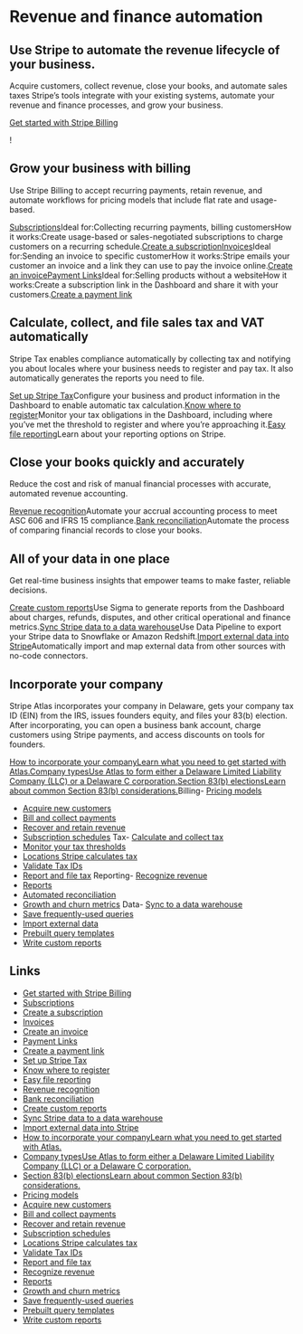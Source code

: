 # Revenue and finance automation

## Use Stripe to automate the revenue lifecycle of your business.

Acquire customers, collect revenue, close your books, and automate sales taxes
Stripe’s tools integrate with your existing systems, automate your revenue and
finance processes, and grow your business.

[Get started with Stripe Billing](https://docs.stripe.com/billing)

!

## Grow your business with billing

Use Stripe Billing to accept recurring payments, retain revenue, and automate
workflows for pricing models that include flat rate and usage-based.

[Subscriptions](https://docs.stripe.com/subscriptions)Ideal for:Collecting
recurring payments, billing customersHow it works:Create usage-based or
sales-negotiated subscriptions to charge customers on a recurring
schedule.[Create a
subscription](https://dashboard.stripe.com/subscriptions?create=subscription)[Invoices](https://docs.stripe.com/invoicing/dashboard)Ideal
for:Sending an invoice to specific customerHow it works:Stripe emails your
customer an invoice and a link they can use to pay the invoice online.[Create an
invoice](https://dashboard.stripe.com/invoices/create)[Payment
Links](https://docs.stripe.com/payment-links)Ideal for:Selling products without
a websiteHow it works:Create a subscription link in the Dashboard and share it
with your customers.[Create a payment
link](https://dashboard.stripe.com/payment-links/create)
## Calculate, collect, and file sales tax and VAT automatically

Stripe Tax enables compliance automatically by collecting tax and notifying you
about locales where your business needs to register and pay tax. It also
automatically generates the reports you need to file.

[Set up Stripe Tax](https://docs.stripe.com/tax/set-up)Configure your business
and product information in the Dashboard to enable automatic tax
calculation.[Know where to
register](https://docs.stripe.com/tax/monitoring)Monitor your tax obligations in
the Dashboard, including where you’ve met the threshold to register and where
you’re approaching it.[Easy file
reporting](https://docs.stripe.com/tax/reports)Learn about your reporting
options on Stripe.
## Close your books quickly and accurately

Reduce the cost and risk of manual financial processes with accurate, automated
revenue accounting.

[Revenue recognition](https://docs.stripe.com/revenue-recognition)Automate your
accrual accounting process to meet ASC 606 and IFRS 15 compliance.[Bank
reconciliation](https://docs.stripe.com/bank-reconciliation)Automate the process
of comparing financial records to close your books.
## All of your data in one place

Get real-time business insights that empower teams to make faster, reliable
decisions.

[Create custom
reports](https://docs.stripe.com/stripe-data/access-data-in-dashboard)Use Sigma
to generate reports from the Dashboard about charges, refunds, disputes, and
other critical operational and finance metrics.[Sync Stripe data to a data
warehouse](https://docs.stripe.com/stripe-data/access-data-in-warehouse)Use Data
Pipeline to export your Stripe data to Snowflake or Amazon Redshift.[Import
external data into
Stripe](https://docs.stripe.com/stripe-data/import-external-data)Automatically
import and map external data from other sources with no-code connectors.
## Incorporate your company

Stripe Atlas incorporates your company in Delaware, gets your company tax ID
(EIN) from the IRS, issues founders equity, and files your 83(b) election. After
incorporating, you can open a business bank account, charge customers using
Stripe payments, and access discounts on tools for founders.

[How to incorporate your companyLearn what you need to get started with
Atlas.](https://docs.stripe.com/atlas/signup)[Company typesUse Atlas to form
either a Delaware Limited Liability Company (LLC) or a Delaware C
corporation.](https://docs.stripe.com/atlas/company-types)[Section 83(b)
electionsLearn about common Section 83(b)
considerations.](https://docs.stripe.com/atlas/83b-election)Billing- [Pricing
models](https://docs.stripe.com/products-prices/pricing-models)
- [Acquire new customers](https://docs.stripe.com/quotes)
- [Bill and collect
payments](https://docs.stripe.com/billing/subscriptions/build-subscriptions)
- [Recover and retain revenue](https://docs.stripe.com/billing/revenue-recovery)
- [Subscription
schedules](https://docs.stripe.com/billing/subscriptions/subscription-schedules)
Tax- [Calculate and collect tax](https://docs.stripe.com/tax/set-up)
- [Monitor your tax thresholds](https://docs.stripe.com/tax/monitoring)
- [Locations Stripe calculates
tax](https://docs.stripe.com/tax/supported-countries)
- [Validate Tax IDs](https://docs.stripe.com/tax/invoicing/tax-ids)
- [Report and file tax](https://docs.stripe.com/tax/filing)
Reporting- [Recognize
revenue](https://docs.stripe.com/revenue-recognition/get-started)
- [Reports](https://docs.stripe.com/stripe-reports)
- [Automated reconciliation](https://docs.stripe.com/bank-reconciliation)
- [Growth and churn
metrics](https://docs.stripe.com/billing/subscriptions/analytics)
Data- [Sync to a data
warehouse](https://docs.stripe.com/stripe-data/access-data-in-warehouse)
- [Save frequently-used
queries](https://docs.stripe.com/stripe-data/write-queries#saving-queries)
- [Import external
data](https://docs.stripe.com/stripe-data/import-external-data)
- [Prebuilt query
templates](https://docs.stripe.com/stripe-data/query-transactions)
- [Write custom reports](https://docs.stripe.com/stripe-data/write-queries)

## Links

- [Get started with Stripe Billing](https://docs.stripe.com/billing)
- [Subscriptions](https://docs.stripe.com/subscriptions)
- [Create a
subscription](https://dashboard.stripe.com/subscriptions?create=subscription)
- [Invoices](https://docs.stripe.com/invoicing/dashboard)
- [Create an invoice](https://dashboard.stripe.com/invoices/create)
- [Payment Links](https://docs.stripe.com/payment-links)
- [Create a payment link](https://dashboard.stripe.com/payment-links/create)
- [Set up Stripe Tax](https://docs.stripe.com/tax/set-up)
- [Know where to register](https://docs.stripe.com/tax/monitoring)
- [Easy file reporting](https://docs.stripe.com/tax/reports)
- [Revenue recognition](https://docs.stripe.com/revenue-recognition)
- [Bank reconciliation](https://docs.stripe.com/bank-reconciliation)
- [Create custom
reports](https://docs.stripe.com/stripe-data/access-data-in-dashboard)
- [Sync Stripe data to a data
warehouse](https://docs.stripe.com/stripe-data/access-data-in-warehouse)
- [Import external data into
Stripe](https://docs.stripe.com/stripe-data/import-external-data)
- [How to incorporate your companyLearn what you need to get started with
Atlas.](https://docs.stripe.com/atlas/signup)
- [Company typesUse Atlas to form either a Delaware Limited Liability Company
(LLC) or a Delaware C corporation.](https://docs.stripe.com/atlas/company-types)
- [Section 83(b) electionsLearn about common Section 83(b)
considerations.](https://docs.stripe.com/atlas/83b-election)
- [Pricing models](https://docs.stripe.com/products-prices/pricing-models)
- [Acquire new customers](https://docs.stripe.com/quotes)
- [Bill and collect
payments](https://docs.stripe.com/billing/subscriptions/build-subscriptions)
- [Recover and retain revenue](https://docs.stripe.com/billing/revenue-recovery)
- [Subscription
schedules](https://docs.stripe.com/billing/subscriptions/subscription-schedules)
- [Locations Stripe calculates
tax](https://docs.stripe.com/tax/supported-countries)
- [Validate Tax IDs](https://docs.stripe.com/tax/invoicing/tax-ids)
- [Report and file tax](https://docs.stripe.com/tax/filing)
- [Recognize revenue](https://docs.stripe.com/revenue-recognition/get-started)
- [Reports](https://docs.stripe.com/stripe-reports)
- [Growth and churn
metrics](https://docs.stripe.com/billing/subscriptions/analytics)
- [Save frequently-used
queries](https://docs.stripe.com/stripe-data/write-queries#saving-queries)
- [Prebuilt query
templates](https://docs.stripe.com/stripe-data/query-transactions)
- [Write custom reports](https://docs.stripe.com/stripe-data/write-queries)